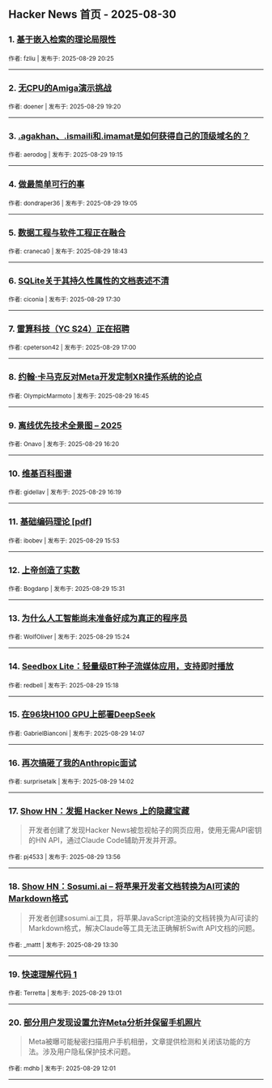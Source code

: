 ## Hacker News 首页 - 2025-08-30


### 1. [基于嵌入检索的理论局限性](https://news.ycombinator.com/item?id=45068986)

<sub>作者: fzliu | 发布于: 2025-08-29 20:25</sub>

---

### 2. [无CPU的Amiga演示挑战](https://news.ycombinator.com/item?id=45068268)

<sub>作者: doener | 发布于: 2025-08-29 19:20</sub>

---

### 3. [.agakhan、.ismaili和.imamat是如何获得自己的顶级域名的？](https://news.ycombinator.com/item?id=45068215)

<sub>作者: aerodog | 发布于: 2025-08-29 19:15</sub>

---

### 4. [做最简单可行的事](https://news.ycombinator.com/item?id=45068091)

<sub>作者: dondraper36 | 发布于: 2025-08-29 19:05</sub>

---

### 5. [数据工程与软件工程正在融合](https://news.ycombinator.com/item?id=45067867)

<sub>作者: craneca0 | 发布于: 2025-08-29 18:43</sub>

---

### 6. [SQLite关于其持久性属性的文档表述不清](https://news.ycombinator.com/item?id=45066999)

<sub>作者: ciconia | 发布于: 2025-08-29 17:30</sub>

---

### 7. [雷算科技（YC S24）正在招聘](https://news.ycombinator.com/item?id=45066592)

<sub>作者: cpeterson42 | 发布于: 2025-08-29 17:00</sub>

---

### 8. [约翰·卡马克反对Meta开发定制XR操作系统的论点](https://news.ycombinator.com/item?id=45066395)

<sub>作者: OlympicMarmoto | 发布于: 2025-08-29 16:45</sub>

---

### 9. [离线优先技术全景图 – 2025](https://news.ycombinator.com/item?id=45066070)

<sub>作者: Onavo | 发布于: 2025-08-29 16:20</sub>

---

### 10. [维基百科图谱](https://news.ycombinator.com/item?id=45066060)

<sub>作者: gidellav | 发布于: 2025-08-29 16:19</sub>

---

### 11. [基础编码理论 [pdf]](https://news.ycombinator.com/item?id=45065705)

<sub>作者: ibobev | 发布于: 2025-08-29 15:53</sub>

---

### 12. [上帝创造了实数](https://news.ycombinator.com/item?id=45065425)

<sub>作者: Bogdanp | 发布于: 2025-08-29 15:31</sub>

---

### 13. [为什么人工智能尚未准备好成为真正的程序员](https://news.ycombinator.com/item?id=45065343)

<sub>作者: WolfOliver | 发布于: 2025-08-29 15:24</sub>

---

### 14. [Seedbox Lite：轻量级BT种子流媒体应用，支持即时播放](https://news.ycombinator.com/item?id=45065278)

<sub>作者: redbell | 发布于: 2025-08-29 15:18</sub>

---

### 15. [在96块H100 GPU上部署DeepSeek](https://news.ycombinator.com/item?id=45064329)

<sub>作者: GabrielBianconi | 发布于: 2025-08-29 14:07</sub>

---

### 16. [再次搞砸了我的Anthropic面试](https://news.ycombinator.com/item?id=45064284)

<sub>作者: surprisetalk | 发布于: 2025-08-29 14:02</sub>

---

### 17. [Show HN：发掘 Hacker News 上的隐藏宝藏](https://news.ycombinator.com/item?id=45064210)
> 开发者创建了发现Hacker News被忽视帖子的网页应用，使用无需API密钥的HN API，通过Claude Code辅助开发并开源。

<sub>作者: pj4533 | 发布于: 2025-08-29 13:56</sub>

---

### 18. [Show HN：Sosumi.ai – 将苹果开发者文档转换为AI可读的Markdown格式](https://news.ycombinator.com/item?id=45063874)
> 开发者创建sosumi.ai工具，将苹果JavaScript渲染的文档转换为AI可读的Markdown格式，解决Claude等工具无法正确解析Swift API文档的问题。

<sub>作者: _mattt | 发布于: 2025-08-29 13:30</sub>

---

### 19. [快速理解代码 1](https://news.ycombinator.com/item?id=45063559)

<sub>作者: Terretta | 发布于: 2025-08-29 13:01</sub>

---

### 20. [部分用户发现设置允许Meta分析并保留手机照片](https://news.ycombinator.com/item?id=45062910)
> Meta被曝可能秘密扫描用户手机相册，文章提供检测和关闭该功能的方法。涉及用户隐私保护技术问题。

<sub>作者: mdhb | 发布于: 2025-08-29 12:01</sub>

---

